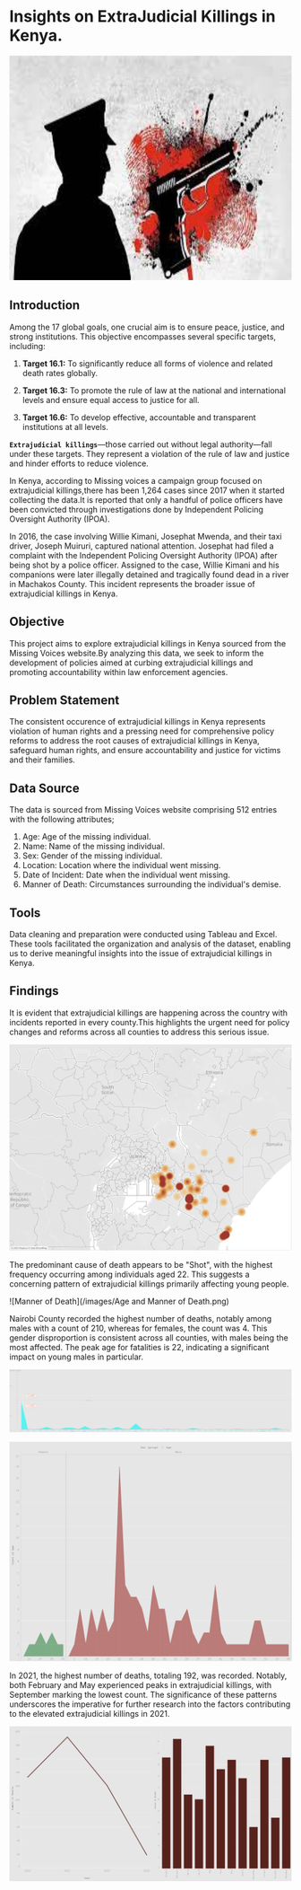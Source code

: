 # **Insights on ExtraJudicial Killings in Kenya.**

<img src="images.jpg" alt="image" width="1000" height="400">

## **Introduction**

Among the 17 global goals, one crucial aim is to ensure peace, justice, and strong institutions. This objective encompasses several specific targets, including:

1. **Target 16.1:** To significantly reduce all forms of violence and related death rates globally.

2. **Target 16.3:** To promote the rule of law at the national and international levels and ensure equal access to justice for all.

3. **Target 16.6:** To develop effective, accountable and transparent institutions at all levels.

**`Extrajudicial killings`**—those carried out without legal authority—fall under these targets. They represent a violation of the rule of law and justice and hinder efforts to reduce violence.

In Kenya, according to Missing voices a campaign group focused on extrajudicial killings,there has been 1,264 cases since 2017 when it started collecting the data.It is reported that only a handful of police officers have been convicted through investigations done by Independent Policing Oversight Authority (IPOA).

In 2016, the case involving Willie Kimani, Josephat Mwenda, and their taxi driver, Joseph Muiruri, captured national attention. Josephat had filed a complaint with the Independent Policing Oversight Authority (IPOA) after being shot by a police officer. Assigned to the case, Willie Kimani and his companions were later illegally detained and tragically found dead in a river in Machakos County. This incident represents the broader issue of extrajudicial killings in Kenya.

## **Objective**

This project aims to explore extrajudicial killings in Kenya sourced from the Missing Voices website.By analyzing this data, we seek to inform the development of policies aimed at curbing extrajudicial killings and promoting accountability within law enforcement agencies.

## **Problem Statement**
The consistent occurence of extrajudicial killings in Kenya represents violation of human rights and a pressing need for comprehensive policy reforms  to address the root causes of extrajudicial killings in Kenya, safeguard human rights, and ensure accountability and justice for victims and their families.

## **Data Source**
The data is sourced from Missing Voices website comprising 512 entries with the following attributes;            
1. Age: Age of the missing individual.
2. Name: Name of the missing individual.
3. Sex: Gender of the missing individual.
4. Location: Location where the individual went missing.
5. Date of Incident: Date when the individual went missing.
6. Manner of Death: Circumstances surrounding the individual's demise.

## **Tools**
Data cleaning and preparation were conducted using Tableau and Excel. These tools facilitated the organization and analysis of the dataset, enabling us to derive meaningful insights into the issue of extrajudicial killings in Kenya.

## **Findings**
It is evident that extrajudicial killings are happening across the country with incidents reported in every county.This highlights the urgent need for policy changes and reforms across all counties to address this serious issue.

![Kenya](/images/Kenya.png)

The predominant cause of death appears to be "Shot", with the highest frequency occurring among individuals aged 22. This suggests a concerning pattern of extrajudicial killings primarily affecting young people.

![Manner of Death](/images/Age and Manner of Death.png)

Nairobi County recorded the highest number of deaths, notably among males with a count of 210, whereas for females, the count was 4. This gender disproportion is consistent across all counties, with males being the most affected. The peak age for fatalities is 22, indicating a significant impact on young males in particular.

![County](/images/Sex%20per%20County.png)

![Sex](/images/Age%20and%20Sex.png)


 
In 2021, the highest number of deaths, totaling 192, was recorded. Notably, both February and May experienced peaks in extrajudicial killings, with September marking the lowest count. The significance of these patterns underscores the imperative for further research into the factors contributing to the elevated extrajudicial killings in 2021.

![Year](/images/YearMonth.png)




              
        
   







